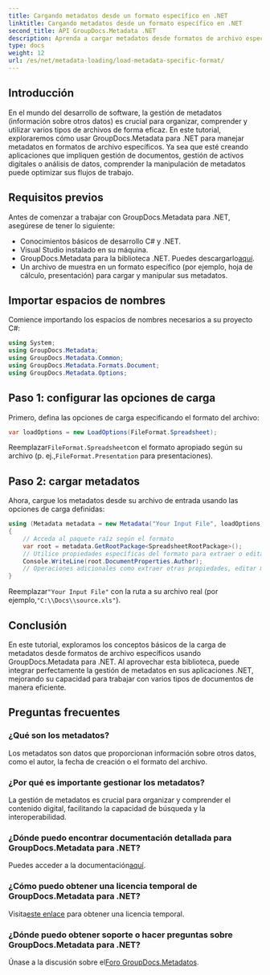 ```yaml
---
title: Cargando metadatos desde un formato específico en .NET
linktitle: Cargando metadatos desde un formato específico en .NET
second_title: API GroupDocs.Metadata .NET
description: Aprenda a cargar metadatos desde formatos de archivo específicos usando GroupDocs.Metadata para .NET en este completo tutorial.
type: docs
weight: 12
url: /es/net/metadata-loading/load-metadata-specific-format/
---
```

## Introducción
En el mundo del desarrollo de software, la gestión de metadatos (información sobre otros datos) es crucial para organizar, comprender y utilizar varios tipos de archivos de forma eficaz. En este tutorial, exploraremos cómo usar GroupDocs.Metadata para .NET para manejar metadatos en formatos de archivo específicos. Ya sea que esté creando aplicaciones que impliquen gestión de documentos, gestión de activos digitales o análisis de datos, comprender la manipulación de metadatos puede optimizar sus flujos de trabajo.
## Requisitos previos
Antes de comenzar a trabajar con GroupDocs.Metadata para .NET, asegúrese de tener lo siguiente:
- Conocimientos básicos de desarrollo C# y .NET.
- Visual Studio instalado en su máquina.
-  GroupDocs.Metadata para la biblioteca .NET. Puedes descargarlo[aquí](https://releases.groupdocs.com/metadata/net/).
- Un archivo de muestra en un formato específico (por ejemplo, hoja de cálculo, presentación) para cargar y manipular sus metadatos.

## Importar espacios de nombres
Comience importando los espacios de nombres necesarios a su proyecto C#:
```csharp
using System;
using GroupDocs.Metadata;
using GroupDocs.Metadata.Common;
using GroupDocs.Metadata.Formats.Document;
using GroupDocs.Metadata.Options;
```

## Paso 1: configurar las opciones de carga
Primero, defina las opciones de carga especificando el formato del archivo:
```csharp
var loadOptions = new LoadOptions(FileFormat.Spreadsheet);
```
 Reemplazar`FileFormat.Spreadsheet`con el formato apropiado según su archivo (p. ej.,`FileFormat.Presentation` para presentaciones).
## Paso 2: cargar metadatos
Ahora, cargue los metadatos desde su archivo de entrada usando las opciones de carga definidas:
```csharp
using (Metadata metadata = new Metadata("Your Input File", loadOptions))
{
    // Acceda al paquete raíz según el formato
    var root = metadata.GetRootPackage<SpreadsheetRootPackage>();
    // Utilice propiedades específicas del formato para extraer o editar metadatos
    Console.WriteLine(root.DocumentProperties.Author);
    // Operaciones adicionales como extraer otras propiedades, editar metadatos, etc.
}
```
 Reemplazar`"Your Input File"` con la ruta a su archivo real (por ejemplo,`"C:\\Docs\\source.xls"`).

## Conclusión
En este tutorial, exploramos los conceptos básicos de la carga de metadatos desde formatos de archivo específicos usando GroupDocs.Metadata para .NET. Al aprovechar esta biblioteca, puede integrar perfectamente la gestión de metadatos en sus aplicaciones .NET, mejorando su capacidad para trabajar con varios tipos de documentos de manera eficiente.

## Preguntas frecuentes
### ¿Qué son los metadatos?
Los metadatos son datos que proporcionan información sobre otros datos, como el autor, la fecha de creación o el formato del archivo.
### ¿Por qué es importante gestionar los metadatos?
La gestión de metadatos es crucial para organizar y comprender el contenido digital, facilitando la capacidad de búsqueda y la interoperabilidad.
### ¿Dónde puedo encontrar documentación detallada para GroupDocs.Metadata para .NET?
 Puedes acceder a la documentación[aquí](https://reference.groupdocs.com/metadata/net/).
### ¿Cómo puedo obtener una licencia temporal de GroupDocs.Metadata para .NET?
 Visita[este enlace](https://purchase.groupdocs.com/temporary-license/) para obtener una licencia temporal.
### ¿Dónde puedo obtener soporte o hacer preguntas sobre GroupDocs.Metadata para .NET?
 Únase a la discusión sobre el[Foro GroupDocs.Metadatos](https://forum.groupdocs.com/c/metadata/14).